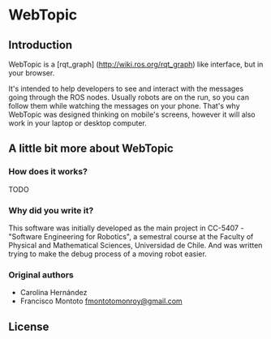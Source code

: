 # WebTopic
## Introduction
WebTopic is a [rqt_graph] (http://wiki.ros.org/rqt_graph) like interface, but in your browser.

It's intended to help developers to see and interact with the messages going through the ROS nodes. Usually robots are on the run, so you can follow them while watching the messages on your phone. That's why WebTopic was designed thinking on mobile's screens, however it will also work in your laptop or desktop computer.

## A little bit more about WebTopic
### How does it works?
TODO

### Why did you write it?
This software was initially developed as the main project in CC-5407 - "Software Engineering for Robotics", a semestral course at the Faculty of Physical and Mathematical Sciences, Universidad de Chile. And was written trying to make the debug process of a moving robot easier.

### Original authors
* Carolina Hernández <ADD MAIL>
* Francisco Montoto <fmontotomonroy@gmail.com>

## License

